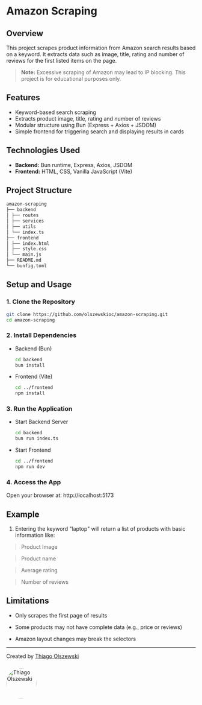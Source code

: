 # Amazon Scraping

## Overview

This project scrapes product information from Amazon search results based on a keyword. It extracts data such as image, title, rating and number of reviews for the first listed items on the page.

> **Note:** Excessive scraping of Amazon may lead to IP blocking. This project is for educational purposes only.

## Features

- Keyword-based search scraping
- Extracts product image, title, rating and number of reviews
- Modular structure using Bun (Express + Axios + JSDOM)
- Simple frontend for triggering search and displaying results in cards

## Technologies Used

- **Backend:** Bun runtime, Express, Axios, JSDOM  
- **Frontend:** HTML, CSS, Vanilla JavaScript (Vite)

## Project Structure

```bash
amazon-scraping
├── backend
│ ├── routes
│ ├── services
│ ├── utils
│ └── index.ts
├── frontend
│ ├── index.html
│ ├── style.css
│ └── main.js
├── README.md
└── bunfig.toml
```

## Setup and Usage

### 1. Clone the Repository

```bash
git clone https://github.com/olszewskioc/amazon-scraping.git
cd amazon-scraping
```

### 2. Install Dependencies

- Backend (Bun)
    ```bash
    cd backend
    bun install
    ```
- Frontend (Vite)
    ```bash
    cd ../frontend
    npm install
    ```

### 3. Run the Application
- Start Backend Server
    ```bash
    cd backend
    bun run index.ts
    ```
- Start Frontend
    ```bash
    cd ../frontend
    npm run dev
    ```

### 4. Access the App
Open your browser at: http://localhost:5173

## Example
1. Entering the keyword "laptop" will return a list of products with basic information like:

> Product Image

> Product name

> Average rating

> Number of reviews

## Limitations
- Only scrapes the first page of results

- Some products may not have complete data (e.g., price or reviews)

- Amazon layout changes may break the selectors

---

Created by [Thiago Olszewski](https://github.com/olszewskioc)

<img src="https://github.com/olszewskioc.png" alt="Thiago Olszewski" width="80" height="80" style="border-radius: 50%; margin-top: 10px;" />